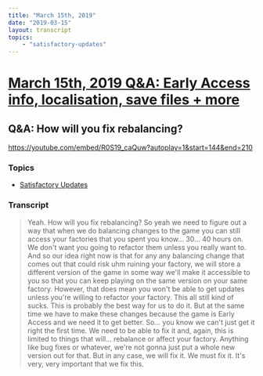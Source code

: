 ```yaml
---
title: "March 15th, 2019"
date: "2019-03-15"
layout: transcript
topics: 
    - "satisfactory-updates"
---
```

# [March 15th, 2019 Q&A: Early Access info, localisation, save files + more](../2019-03-15.md)
## Q&A: How will you fix rebalancing?
https://youtube.com/embed/R0S19_caQuw?autoplay=1&start=144&end=210
### Topics
* [Satisfactory Updates](../topics/satisfactory-updates.md)

### Transcript

> Yeah. How will you fix rebalancing?
> So yeah we need to figure out a way that when we do balancing changes to the game
> you can still access your factories
> that you spent you know... 30... 40 hours on. We don't
> want you going to refactor them unless you really want to.
> And so our idea right now is that
> for any
> any balancing change that comes out that could risk uhm
> ruining your factory, we will store
> a different version of the game in some way we'll
> make it accessible to you so that you can keep playing on the same version
> on your same factory. However, that does mean you won't be able
> to get updates unless you're willing to refactor your factory.
> This all still kind of sucks. This is probably the best way for us
> to do it. But at the same time
> we have to make these changes because the game is Early Access
> and we need it to get better. So...
> you know we can't just get it right the first time. We need to be able
> to fix it and, again, this is limited
> to things that will...
> rebalance or affect your factory.
> Anything like bug fixes or whatever, we're not gonna
> just put a whole new version out for that. But in any case, we will
> fix it. We must fix it. It's very, very important
> that we fix this.
